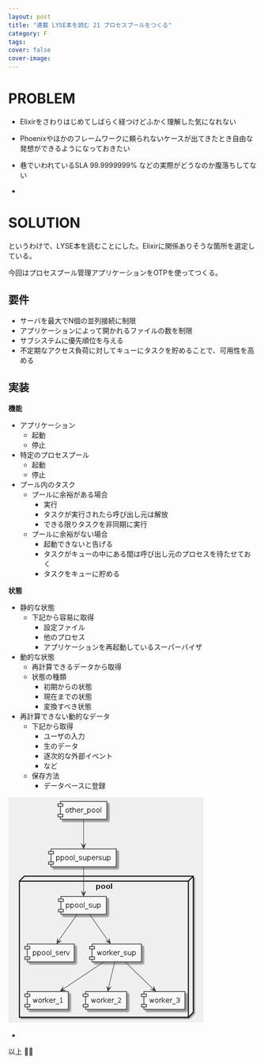 ```yaml
---
layout: post
title: "連載 LYSE本を読む 21 プロセスプールをつくる"
category: F
tags:
cover: false
cover-image:
---
```


# PROBLEM
- Elixirをさわりはじめてしばらく経つけどふかく理解した気になれない
- Phoenixやほかのフレームワークに頼られないケースが出てきたとき自由な発想ができるようになっておきたい
- 巷でいわれているSLA 99.9999999% などの実際がどうなのか腹落ちしてない

-

# SOLUTION
というわけで、LYSE本を読むことにした。Elixirに関係ありそうな箇所を選定している。

今回はプロセスプール管理アプリケーションをOTPを使ってつくる。

## 要件
- サーバを最大でN個の並列接続に制限
- アプリケーションによって開かれるファイルの数を制限
- サブシステムに優先順位を与える
- 不定期なアクセス負荷に対してキューにタスクを貯めることで、可用性を高める

## 実装
**機能**
- アプリケーション
    - 起動
    - 停止
- 特定のプロセスプール
    - 起動
    - 停止
- プール内のタスク
    - プールに余裕がある場合
        - 実行
        - タスクが実行されたら呼び出し元は解放
        - できる限りタスクを非同期に実行
    - プールに余裕がない場合
        - 起動できないと告げる
        - タスクがキューの中にある間は呼び出し元のプロセスを待たせておく
        - タスクをキューに貯める

**状態**
- 静的な状態
    - 下記から容易に取得
        - 設定ファイル
        - 他のプロセス
        - アプリケーションを再起動しているスーパーバイザ
- 動的な状態
    - 再計算できるデータから取得
    - 状態の種類
        - 初期からの状態
        - 現在までの状態
        - 変換すべき状態
- 再計算できない動的なデータ
    - 下記から取得
        - ユーザの入力
        - 生のデータ
        - 逐次的な外部イベント
        - など
    - 保存方法
        - データベースに登録

![](/uml/2017-08-26.png)

-

以上 :construction_worker::droplet:
